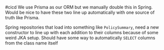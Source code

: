 #cicd
We use Prisma as our ORM but we manually double this in Spring. Would be nice to have these two line up automatically with one source of truth like Prisma. 

Spring repositories that load into something like `PolicySummary`, need a new constructor to line up with each addition to their columns because of some weird JKA setup. Should have some way to automatically `SELECT` columns from the class name itself